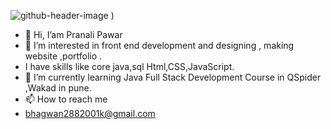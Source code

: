 ![github-header-image](https://github.com/Pranali9922/Pranali9922/assets/109171261/d81ed6e9-3f15-4ea6-b4e7-9566a77e99ca)
)
- 👋 Hi, I’am Pranali Pawar
- 👀 I’m interested in front end development and designing , making website ,portfolio .
- I have skills like core java,sql Html,CSS,JavaScript.
- 🌱 I’m currently learning Java Full Stack Development Course in QSpider ,Wakad in pune.  
- 📫 How to reach me
- bhagwan2882001k@gmail.com

<!---
Pranali9922/Pranali9922 is a ✨ special ✨ repository because its `README.md` (this file) appears on your GitHub profile.
You can click the Preview link to take a look at your changes.
--->
